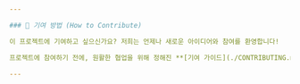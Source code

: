 ```yaml
---

### 🤝 기여 방법 (How to Contribute)

이 프로젝트에 기여하고 싶으신가요? 저희는 언제나 새로운 아이디어와 참여를 환영합니다!

프로젝트에 참여하기 전에, 원활한 협업을 위해 정해진 **[기여 가이드](./CONTRIBUTING.md)**를 반드시 읽어주세요.

---
```

